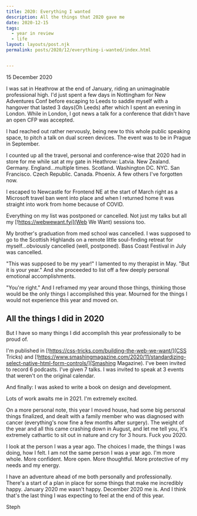 ```yaml
---
title: 2020: Everything I wanted
description: All the things that 2020 gave me
date: 2020-12-15
tags:
  - year in review
  - life
layout: layouts/post.njk
permalink: posts/2020/12/everything-i-wanted/index.html


---
```


<p class="blog-post__date">15 December 2020</p>


I was sat in Heathrow at the end of January, riding an unimaginable professional high. I'd just spent a few days in Nottingham for New Adventures Conf before escaping to Leeds to saddle myself with a hangover that lasted 3 days(Oh Leeds) after which I spent an evening in London. While in London, I got news a talk for a conference that didn't have an open CFP was accepted. 

I had reached out rather nervously, being new to this whole public speaking space, to pitch a talk on dual screen devices. The event was to be in Prague in September. 

I counted up all the travel, personal and conference-wise that 2020 had in store for me while sat at my gate in Heathrow: Latvia. New Zealand. Germany. England...multiple times. Scotland. Washington DC. NYC. San Francisco. Czech Republic. Canada. Phoenix. A few others I've forgotten now.

I escaped to Newcastle for Frontend NE at the start of March right as a Microsoft travel ban went into place and when I returned home it was straight into work from home because of COVID. 

Everything on my list was postponed or cancelled. Not just my talks but all my [!https://webwewant.fyi](Web We Want) sessions too. 

My brother's graduation from med school was cancelled. I was supposed to go to the Scottish Highlands on a remote little soul-finding retreat for myself...obviously cancelled (well, postponed). Bass Coast Festival in July was cancelled. 

"This was supposed to be my year!" I lamented to my therapist in May. "But it is your year." And she proceeded to list off a few deeply personal emotional accomplishments. 

"You're right." And I reframed my year around those things, thinking those would be the only things I accomplished this year. Mourned for the things I would not experience this year and moved on. 

## All the things I did in 2020

But I have so many things I did accomplish this year professionally to be proud of.

I'm published in [!https://css-tricks.com/building-the-web-we-want/](CSS Tricks) and [!https://www.smashingmagazine.com/2020/11/standardizing-select-native-html-form-controls/](Smashing Magazine). 
I've been invited to record 6 podcasts. 
I've given 7 talks.
I was invited to speak at 3 events that weren't on the original calendar. 

And finally: I was asked to write a book on design and development. 

Lots of work awaits me in 2021. I'm extremely excited.

On a more personal note, this year I moved house, had some big personal things finalized, and dealt with a family member who was diagnosed with cancer (everything's now fine a few months after surgery). The weight of the year and all this came crashing down in August, and let me tell you, it's extremely cathartic to sit out in nature and cry for 3 hours. Fuck you 2020. 

I look at the person I was a year ago. The choices I made, the things I was doing, how I felt. I am not the same person I was a year ago. I'm more whole. More confident. More open. More thoughtful. More protective of my needs and my energy. 

I have an adventure ahead of me both personally and professionally. There's a start of a plan in place for some things that make me incredibly happy. January 2020 me wasn't happy. December 2020 me is. And I think that's the last thing I was expecting to feel at the end of this year.

Steph

